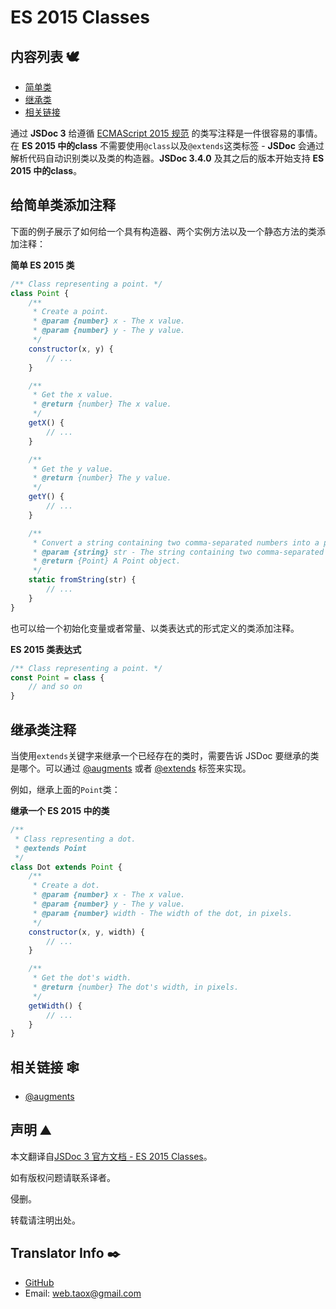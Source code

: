 # ES 2015 Classes

## 内容列表 🕊️

* [简单类](#simple "documenting a simple class")
* [继承类](#extends "extending classes")
* [相关链接](#related "related links")

通过 **JSDoc 3** 给遵循 [ECMAScript 2015 规范](http://www.ecma-international.org/ecma-262/6.0/#sec-class-definitions) 的类写注释是一件很容易的事情。在 **ES 2015 中的class** 不需要使用`@class`以及`@extends`这类标签 - **JSDoc** 会通过解析代码自动识别类以及类的构造器。**JSDoc 3.4.0** 及其之后的版本开始支持 **ES 2015 中的class**。

## <span id="simple">给简单类添加注释</span>

下面的例子展示了如何给一个具有构造器、两个实例方法以及一个静态方法的类添加注释：

**简单 ES 2015 类**

```javascript
/** Class representing a point. */
class Point {
    /**
     * Create a point.
     * @param {number} x - The x value.
     * @param {number} y - The y value.
     */
    constructor(x, y) {
        // ...
    }

    /**
     * Get the x value.
     * @return {number} The x value.
     */
    getX() {
        // ...
    }

    /**
     * Get the y value.
     * @return {number} The y value.
     */
    getY() {
        // ...
    }

    /**
     * Convert a string containing two comma-separated numbers into a point.
     * @param {string} str - The string containing two comma-separated numbers.
     * @return {Point} A Point object.
     */
    static fromString(str) {
        // ...
    }
}
```

也可以给一个初始化变量或者常量、以类表达式的形式定义的类添加注释。

**ES 2015 类表达式**

```javascript
/** Class representing a point. */
const Point = class {
    // and so on
}
```

## <span id="extends">继承类注释</span>

当使用`extends`关键字来继承一个已经存在的类时，需要告诉 JSDoc 要继承的类是哪个。可以通过 [@augments](https://ninjiahub.github.io/JSDoc/docs/tags/augments) 或者 [@extends](https://ninjiahub.github.io/JSDoc/docs/tags/extends) 标签来实现。

例如，继承上面的`Point`类：

**继承一个 ES 2015 中的类**

```javascript
/**
 * Class representing a dot.
 * @extends Point
 */
class Dot extends Point {
    /**
     * Create a dot.
     * @param {number} x - The x value.
     * @param {number} y - The y value.
     * @param {number} width - The width of the dot, in pixels.
     */
    constructor(x, y, width) {
        // ...
    }

    /**
     * Get the dot's width.
     * @return {number} The dot's width, in pixels.
     */
    getWidth() {
        // ...
    }
}
```

## <span id="related">相关链接</span> 🕸

* [@augments](https://ninjiahub.github.io/JSDoc/docs/tags/augments)

## 声明 ⛰️

本文翻译自[JSDoc 3 官方文档 - ES 2015 Classes](http://usejsdoc.org/howto-es2015-classes.html)。

如有版权问题请联系译者。

侵删。

转载请注明出处。

## Translator Info ✒️

* [GitHub](https://github.com/Tao-Quixote)
* Email: <web.taox@gmail.com>
